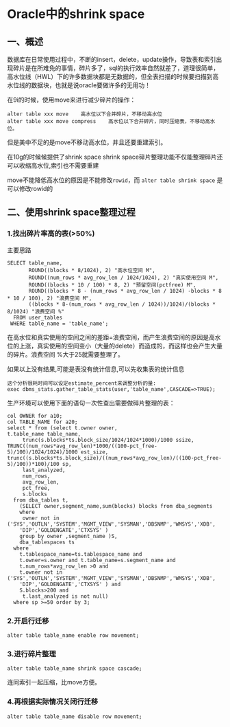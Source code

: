 <!-- toc -->

# Oracle中的shrink space

## 一、概述
数据库在日常使用过程中，不断的insert，delete，update操作，导致表和索引出现碎片是在所难免的事情，碎片多了，sql的执行效率自然就差了，道理很简单，高水位线（HWL）下的许多数据块都是无数据的，但全表扫描的时候要扫描到高水位线的数据块，也就是说oracle要做许多的无用功！

在9i的时候，使用move来进行减少碎片的操作：
```
alter table xxx move    高水位以下合并碎片，不移动高水位
alter table xxx move compress    高水位以下合并碎片，同时压缩表，不移动高水位。
```
但是美中不足的是move不移动高水位，并且还要重建索引。

在10g的时候候提供了shrink space
shrink space碎片整理功能不仅能整理碎片还可以收缩高水位,索引也不需要重建

move不能降低高水位的原因是不能修改`rowid`，而 `alter table shrink space` 是可以修改rowid的

## 二、使用shrink space整理过程

### 1.找出碎片率高的表(>50%)

主要思路
```
SELECT table_name,
       ROUND((blocks * 8/1024), 2) "高水位空间 M",
       ROUND((num_rows * avg_row_len / 1024/1024), 2) "真实使用空间 M",
       ROUND((blocks * 10 / 100) * 8, 2) "预留空间(pctfree) M",
       ROUND((blocks * 8 - (num_rows * avg_row_len / 1024) -blocks * 8 * 10 / 100), 2) "浪费空间 M",
       ((blocks * 8-(num_rows * avg_row_len / 1024))/1024)/(blocks * 8/1024) "浪费空间 %"
  FROM user_tables
 WHERE table_name = 'table_name';
```
在高水位和真实使用的空间之间的差距=浪费空间，而产生浪费空间的原因是高水位的上涨，真实使用的空间变小（大量的delete）而造成的，而这样也会产生大量的碎片。浪费空间 %大于25就需要整理了。

如果以上没有结果,可能是表没有统计信息,可以先收集表的统计信息
```
这个分析很耗时间可以设定estimate_percent来调整分析的量:
exec dbms_stats.gather_table_stats(user,'table_name',CASCADE=>TRUE);
```

生产环境可以使用下面的语句一次性查出需要做碎片整理的表：
```
col OWNER for a10;
col TABLE_NAME for a20;
select * from (select t.owner owner,
t.table_name table_name,
  	 trunc(s.blocks*ts.block_size/1024/1024*1000)/1000 ssize,
TRUNC((num_rows*avg_row_len)*1000/((100-pct_free-5)/100)/1024/1024)/1000 est_size, trunc((s.blocks*ts.block_size)/((num_rows*avg_row_len)/((100-pct_free-5)/100))*100)/100 sp,
  	 last_analyzed,
  	 num_rows,
  	 avg_row_len,
  	 pct_free,
  	 s.blocks
  from dba_tables t,
  	(SELECT owner,segment_name,sum(blocks) blocks from dba_segments
  	where
  	 owner not in ('SYS','OUTLN','SYSTEM','MGMT_VIEW','SYSMAN','DBSNMP','WMSYS','XDB',
  	'DIP','GOLDENGATE','CTXSYS' )
  	group by owner ,segment_name )S,
    dba_tablespaces ts
  where
  	t.tablespace_name=ts.tablespace_name and
  	t.owner=s.owner and t.table_name=s.segment_name and
  	t.num_rows*avg_row_len >0 and
  	t.owner not in ('SYS','OUTLN','SYSTEM','MGMT_VIEW','SYSMAN','DBSNMP','WMSYS','XDB',
  	'DIP','GOLDENGATE','CTXSYS' ) and
  	S.blocks>200 and
  	 t.last_analyzed is not null)
  where sp >=50 order by 3;
```

### 2.开启行迁移
```
alter table table_name enable row movement;
```

### 3.进行碎片整理
```
alter table table_name shrink space cascade;
```
连同索引一起压缩，比move方便。

### 4.再根据实际情况关闭行迁移
```
alter table table_name disable row movement; 
```
